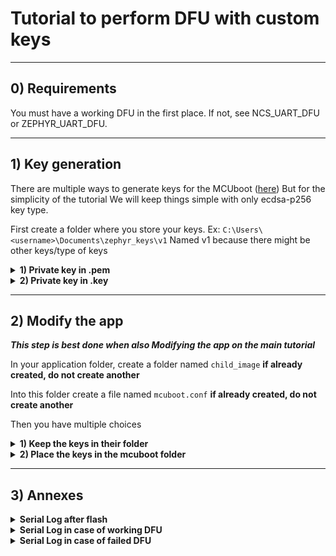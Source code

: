 # Tutorial to perform DFU with custom keys

___

## 0) Requirements

You must have a working DFU in the first place.
If not, see NCS_UART_DFU or ZEPHYR_UART_DFU.

___

## 1) Key generation

There are multiple ways to generate keys for the MCUboot ([here](https://developer.nordicsemi.com/nRF_Connect_SDK/doc/latest/nrf/config_and_build/bootloaders/bootloader_signature_keys.html))
But for the simplicity of the tutorial
We will keep things simple with only ecdsa-p256 key type.

First create a folder where you store your keys.
Ex: `C:\Users\<username>\Documents\zephyr_keys\v1`
Named v1 because there might be other keys/type of keys

<details>
<summary><b>1) Private key in .pem</b></summary>

Has been tested and works well

```bash
nrfutil keys generate priv.pem
```

[Source](https://devzone.nordicsemi.com/guides/short-range-guides/b/software-development-kit/posts/nrf5-sdk-v17-1-0-secure-dfu-hands-on-tutorial)

</details>

<details>
<summary><b>2) Private key in .key</b></summary>

Has not been tested yet

</details>

___

## 2) Modify the app

***This step is best done when also Modifying the app on the main tutorial***

In your application folder, create a folder named `child_image`
**if already created, do not create another**

Into this folder create a file named `mcuboot.conf`
**if already created, do not create another**

Then you have multiple choices

<details>
<summary><b>1) Keep the keys in their folder</b></summary>

In that case, add these lines:

``` conf
# Path to custom key
CONFIG_BOOT_SIGNATURE_KEY_FILE="<absolute>/<path>/<to>/<key>/priv.pem"
# Fix to: undefined reference to 'rsa_pub_key_len'
CONFIG_BOOT_SIGNATURE_TYPE_ECDSA_P256=y
```

In my case:

- the path to their folder is : `C:/Users/<username>/Documents/zephyr_keys/v1/priv.pem`
- the path to the app folder is: `C:/ncs/myapps/ble_dfu_peripheral_lbs/priv.pem`

</details>

<details>
<summary><b>2) Place the keys in the mcuboot folder</b></summary>

In that case, place the private key in the mcuboot folder `C:/ncs/v2.5.2/bootloader/mcuboot/`

Then add these lines:

```conf
# Path to custom key
CONFIG_BOOT_SIGNATURE_KEY_FILE="priv.pem"
# Fix to: undefined reference to 'rsa_pub_key_len'
CONFIG_BOOT_SIGNATURE_TYPE_ECDSA_P256=y
```

The path is shorter

</details>

___

## 3) Annexes

<details>
<summary><b>Serial Log after flash</b></summary>

```bash
*** Booting nRF Connect SDK v2.5.2 ***
I: Starting bootloader
I: Primary image: magic=unset, swap_type=0x1, copy_done=0x3, image_ok=0x3
I: Secondary image: magic=unset, swap_type=0x1, copy_done=0x3, image_ok=0x3
I: Boot source: none
I: Image index: 0, Swap type: none
I: Bootloader chainload address offset: 0xc000
*** Booting nRF Connect SDK v2.5.2 ***
Starting Bluetooth Peripheral LBS example
build time: Feb 15 2024 16:14:11
I: 2 Sectors of 4096 bytes
I: alloc wra: 0, fd0
I: data wra: 0, 1c
I: HW Platform: Nordic Semiconductor (0x0002)
I: HW Variant: nRF53x (0x0003)
I: Firmware: Standard Bluetooth controller (0x00) Version 141.732 Build 3324398027
I: No ID address. App must call settings_load()
Bluetooth initialized
I: Identity: CF:1E:65:8D:10:AC (random)
I: HCI: version 5.4 (0x0d) revision 0x2168, manufacturer 0x0059
I: LMP: version 5.4 (0x0d) subver 0x2168
Advertising successfully started
Connected
```

</details>

<details>
<summary><b>Serial Log in case of working DFU</b></summary>

```bash
I: Image index: 0, Swap type: none
I: Image index: 0, Swap type: none
I: Image index: 0, Swap type: none
I: Image index: 0, Swap type: none
I: Image index: 0, Swap type: test
*** Booting nRF Connect SDK v2.5.2 ***
I: Starting bootloader
I: Primary image: magic=unset, swap_type=0x1, copy_done=0x3, image_ok=0x3
I: Secondary image: magic=good, swap_type=0x2, copy_done=0x3, image_ok=0x3
I: Boot source: none
I: Image index: 0, Swap type: test
I: Starting swap using move algorithm.
I: Bootloader chainload address offset: 0xc000
*** Booting nRF Connect SDK v2.5.2 ***
Starting Bluetooth Peripheral LBS example
build time: Feb 15 2024 16:18:06
I: 2 Sectors of 4096 bytes
I: alloc wra: 0, fe8
I: data wra: 0, 0
I: HW Platform: Nordic Semiconductor (0x0002)
I: HW Variant: nRF53x (0x0003)
I: Firmware: Standard Bluetooth controller (0x00) Version 141.732 Build 3324398027
I: No ID address. App must call settings_load()
Bluetooth initialized
I: Identity: CF:1E:65:8D:10:AC (random)
I: HCI: version 5.4 (0x0d) revision 0x2168, manufacturer 0x0059
I: LMP: version 5.4 (0x0d) subver 0x2168
Advertising successfully started
Connected
```

</details>

<details>
<summary><b>Serial Log in case of failed DFU</b></summary>

In that case, app1 is on target and is built with 'key1'
And app2 for update is built with 'key2'
The result :

- It tries to update to app2
- When verifying app2, it finds out the key does not match
- It loads app1 and *deletes app2* because it is not conform

*hidden*

```bash
I: Image index: 0, Swap type: revert
I: Image index: 0, Swap type: none
I: Image index: 0, Swap type: none
I: Image index: 0, Swap type: none
I: Image index: 0, Swap type: none
I: Image index: 0, Swap type: none
I: Image index: 0, Swap type: test
*** Booting nRF Connect SDK v2.5.2 ***
I: Starting bootloader
I: Primary image: magic=good, swap_type=0x2, copy_done=0x1, image_ok=0x1
I: Secondary image: magic=good, swap_type=0x2, copy_done=0x3, image_ok=0x3
I: Boot source: none
I: Image index: 0, Swap type: test
E: Image in the secondary slot is not valid!
I: Bootloader chainload address offset: 0xc000
*** Booting nRF Connect SDK v2.5.2 ***
Starting Bluetooth Peripheral LBS example
build time: Feb 15 2024 16:18:06
I: 2 Sectors of 4096 bytes
I: alloc wra: 0, fe8
I: data wra: 0, 0
I: HW Platform: Nordic Semiconductor (0x0002)
I: HW Variant: nRF53x (0x0003)
I: Firmware: Standard Bluetooth controller (0x00) Version 141.732 Build 3324398027
I: No ID address. App must call settings_load()
Bluetooth initialized
I: Identity: CF:1E:65:8D:10:AC (random)
I: HCI: version 5.4 (0x0d) revision 0x2168, manufacturer 0x0059
I: LMP: version 5.4 (0x0d) subver 0x2168
Advertising successfully started
Connected
```

</details>
